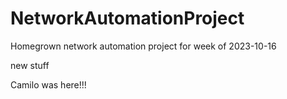 # NetworkAutomationProject
Homegrown network automation project for week of 2023-10-16


new stuff

Camilo was here!!! 
